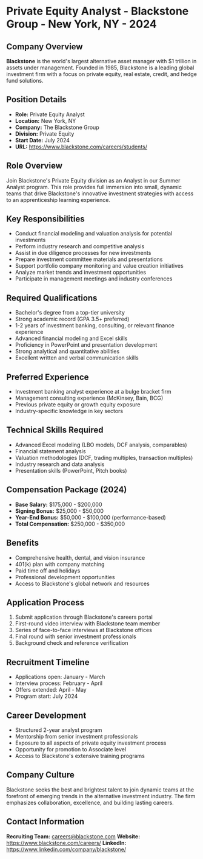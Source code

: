 # Private Equity Analyst - Blackstone Group - New York, NY - 2024

## Company Overview
**Blackstone** is the world's largest alternative asset manager with $1 trillion in assets under management. Founded in 1985, Blackstone is a leading global investment firm with a focus on private equity, real estate, credit, and hedge fund solutions.

## Position Details
- **Role:** Private Equity Analyst
- **Location:** New York, NY
- **Company:** The Blackstone Group
- **Division:** Private Equity
- **Start Date:** July 2024
- **URL:** https://www.blackstone.com/careers/students/

## Role Overview
Join Blackstone's Private Equity division as an Analyst in our Summer Analyst program. This role provides full immersion into small, dynamic teams that drive Blackstone's innovative investment strategies with access to an apprenticeship learning experience.

## Key Responsibilities
- Conduct financial modeling and valuation analysis for potential investments
- Perform industry research and competitive analysis
- Assist in due diligence processes for new investments
- Prepare investment committee materials and presentations
- Support portfolio company monitoring and value creation initiatives
- Analyze market trends and investment opportunities
- Participate in management meetings and industry conferences

## Required Qualifications
- Bachelor's degree from a top-tier university
- Strong academic record (GPA 3.5+ preferred)
- 1-2 years of investment banking, consulting, or relevant finance experience
- Advanced financial modeling and Excel skills
- Proficiency in PowerPoint and presentation development
- Strong analytical and quantitative abilities
- Excellent written and verbal communication skills

## Preferred Experience
- Investment banking analyst experience at a bulge bracket firm
- Management consulting experience (McKinsey, Bain, BCG)
- Previous private equity or growth equity exposure
- Industry-specific knowledge in key sectors

## Technical Skills Required
- Advanced Excel modeling (LBO models, DCF analysis, comparables)
- Financial statement analysis
- Valuation methodologies (DCF, trading multiples, transaction multiples)
- Industry research and data analysis
- Presentation skills (PowerPoint, Pitch books)

## Compensation Package (2024)
- **Base Salary:** $175,000 - $200,000
- **Signing Bonus:** $25,000 - $50,000
- **Year-End Bonus:** $50,000 - $100,000 (performance-based)
- **Total Compensation:** $250,000 - $350,000

## Benefits
- Comprehensive health, dental, and vision insurance
- 401(k) plan with company matching
- Paid time off and holidays
- Professional development opportunities
- Access to Blackstone's global network and resources

## Application Process
1. Submit application through Blackstone's careers portal
2. First-round video interview with Blackstone team member
3. Series of face-to-face interviews at Blackstone offices
4. Final round with senior investment professionals
5. Background check and reference verification

## Recruitment Timeline
- Applications open: January - March
- Interview process: February - April
- Offers extended: April - May
- Program start: July 2024

## Career Development
- Structured 2-year analyst program
- Mentorship from senior investment professionals
- Exposure to all aspects of private equity investment process
- Opportunity for promotion to Associate level
- Access to Blackstone's extensive training programs

## Company Culture
Blackstone seeks the best and brightest talent to join dynamic teams at the forefront of emerging trends in the alternative investment industry. The firm emphasizes collaboration, excellence, and building lasting careers.

## Contact Information
**Recruiting Team:** careers@blackstone.com
**Website:** https://www.blackstone.com/careers/
**LinkedIn:** https://www.linkedin.com/company/blackstone/